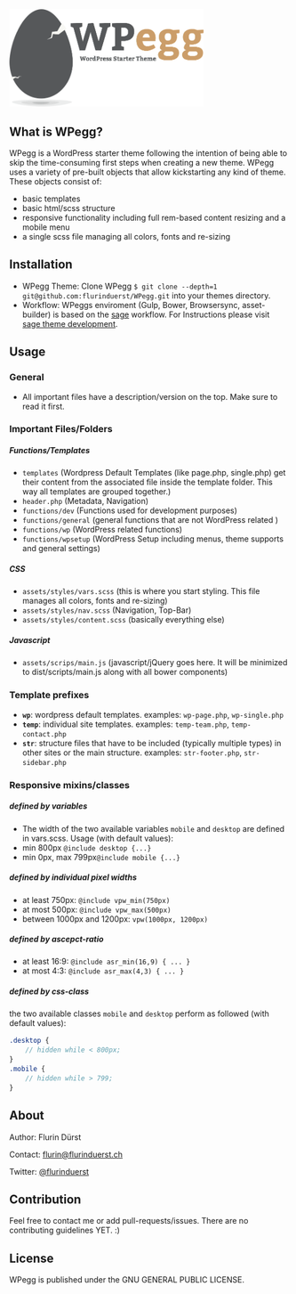 <img src="/assets/images/wpegg.png" width="350"/>

## What is WPegg?
WPegg is a WordPress starter theme following the intention of being able to skip the time-consuming first steps when creating a new theme.
WPegg uses a variety of pre-built objects that allow kickstarting any kind of theme. These objects consist of:
* basic templates
* basic html/scss structure
* responsive functionality including full rem-based content resizing and a mobile menu
* a single scss file managing all colors, fonts and re-sizing

## Installation
* WPegg Theme: Clone WPegg `$ git clone --depth=1 git@github.com:flurinduerst/WPegg.git` into your themes directory.
* Workflow: WPeggs enviroment (Gulp, Bower, Browsersync, asset-builder) is based on the [sage](https://roots.io/sage/) workflow.
For Instructions please visit [sage theme development](https://roots.io/sage/docs/theme-development-and-building/).

## Usage

### General
* All important files have a description/version on the top. Make sure to read it first.

### Important Files/Folders

##### Functions/Templates
* `templates` (Wordpress Default Templates (like page.php, single.php) get their content from the associated file inside the template folder. This way all templates are grouped together.)
* `header.php` (Metadata, Navigation)
* `functions/dev` (Functions used for development purposes)
* `functions/general` (general functions that are not WordPress related )
* `functions/wp` (WordPress related functions)
* `functions/wpsetup` (WordPress Setup including menus, theme supports and general settings)

##### CSS
* `assets/styles/vars.scss` (this is where you start styling. This file manages all colors, fonts and re-sizing)
* `assets/styles/nav.scss` (Navigation, Top-Bar)
* `assets/styles/content.scss` (basically everything else)

##### Javascript
* `assets/scrips/main.js` (javascript/jQuery goes here. It will be minimized to dist/scripts/main.js along with all bower components)


### Template prefixes
* **`wp`**: wordpress default templates. examples: `wp-page.php`, `wp-single.php`
* **`temp`**: individual site templates. examples: `temp-team.php`, `temp-contact.php`
* **`str`**: structure files that have to be included (typically multiple types) in other sites or the main structure. examples: `str-footer.php`, `str-sidebar.php`


### Responsive mixins/classes
##### defined by variables
* The width of the two available variables `mobile` and `desktop` are defined in vars.scss. Usage (with default values):
* min 800px `@include desktop {...}`
* min 0px, max 799px`@include mobile {...}`

##### defined by individual pixel widths
* at least 750px: `@include vpw_min(750px)`
* at most 500px: `@include vpw_max(500px)`
* between 1000px and 1200px: `vpw(1000px, 1200px)`

##### defined by ascepct-ratio
* at least 16:9: `@include asr_min(16,9) { ... }`
* at most 4:3: `@include asr_max(4,3) { ... }`

##### defined by css-class
the two available classes `mobile` and `desktop` perform as followed (with default values):
```SCSS
.desktop {
	// hidden while < 800px;
}
.mobile {
	// hidden while > 799;
}
```


## About
Author: Flurin Dürst

Contact: [flurin@flurinduerst.ch](mailto:flurin@flurinduerst.ch)

Twitter: [@flurinduerst](https://twitter.com/flurinduerst)

## Contribution
Feel free to contact me or add pull-requests/issues. There are no contributing guidelines YET. :)

## License
WPegg is published under the GNU GENERAL PUBLIC LICENSE.
